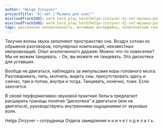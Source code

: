 ```yaml
---
author: "Helga Zinzyver"
projectTitle: "Dj-set \"Музыка для сна\""
mixcloudTrackId01: work_hard_play_hard/helga-zinzyver-dj-set-музыка-для-сна-часть-1/
mixcloudTrackId02: work_hard_play_hard/helga-zinzyver-dj-set-музыка-для-сна-часть-2/
tags: рассеянная коллективность, интимные интерфейсы, политический танцпол, практика маленьких движений, вчерашний неотчужденный праздник
---
```

Текучие волны звука заполняют пространство сна. Воздух соткан из обрывков разговоров, популярных композиций, неизвестных импровизаций.
Опыт исключенного диджея: Можно что-то повеселее? Мы не можем танцевать. - Ок, вы можете не танцевать. Это дискотека для уставших.

Вообще не двигаться, наблюдать за импульсами коры головного мозга. Разговаривать, петь, молчать, видеть сны, присутствовать здесь и сейчас, там и потом, внутри и тогда. Танцевать, конечно, тоже. Если захочется.

В своей перформативно-звуковой практике Хельга предлагает расширить границы понятия “дискотека” и двигаться (или не двигаться), руководствуясь внутренними ощущениями от звуковых волн.

Helga Zinzyver – сотрудница Отдела замедления н и и ч е г о д е л а т ь.
